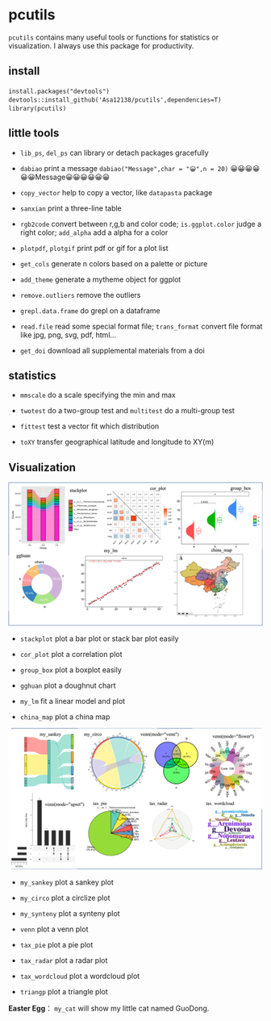 # pcutils

`pcutils` contains many useful tools or functions for statistics or visualization. I always use this package for productivity.

## install

`install.packages("devtools")`\
`devtools::install_github('Asa12138/pcutils',dependencies=T)`\
`library(pcutils)`

## little tools

-   `lib_ps`, `del_ps` can library or detach packages gracefully

-   `dabiao` print a message `dabiao("Message",char = "😀",n = 20)` 😀😀😀😀😀😀Message😀😀😀😀😀😀

-   `copy_vector` help to copy a vector, like `datapasta` package

-   `sanxian` print a three-line table

-   `rgb2code` convert between r,g,b and color code; `is.ggplot.color` judge a right color; `add_alpha` add a alpha for a color

-   `plotpdf`, `plotgif` print pdf or gif for a plot list

-   `get_cols` generate n colors based on a palette or picture

-   `add_theme` generate a mytheme object for ggplot

-   `remove.outliers` remove the outliers

-   `grepl.data.frame` do grepl on a dataframe

-   `read.file` read some special format file; `trans_format` convert file format like jpg, png, svg, pdf, html...

-   `get_doi` download all supplemental materials from a doi

## statistics

-   `mmscale` do a scale specifying the min and max

-   `twotest` do a two-group test and `multitest` do a multi-group test

-   `fittest` test a vector fit which distribution

-   `toXY` transfer geographical latitude and longitude to XY(m)

## Visualization

![](images/pcutils1.png)

-   `stackplot` plot a bar plot or stack bar plot easily

-   `cor_plot` plot a correlation plot

-   `group_box` plot a boxplot easily

-   `gghuan` plot a doughnut chart

-   `my_lm` fit a linear model and plot

-   `china_map` plot a china map

![](images/pcutils2.png)

-   `my_sankey` plot a sankey plot

-   `my_circo` plot a circlize plot

-   `my_synteny` plot a synteny plot

-   `venn` plot a venn plot

-   `tax_pie` plot a pie plot

-   `tax_radar` plot a radar plot

-   `tax_wordcloud` plot a wordcloud plot

-   `triangp` plot a triangle plot

**Easter Egg**： `my_cat` will show my little cat named GuoDong.
